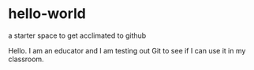 # hello-world
a starter space to get acclimated to github

Hello.  I am an educator and I am testing out Git to see if I can use it in my classroom.
